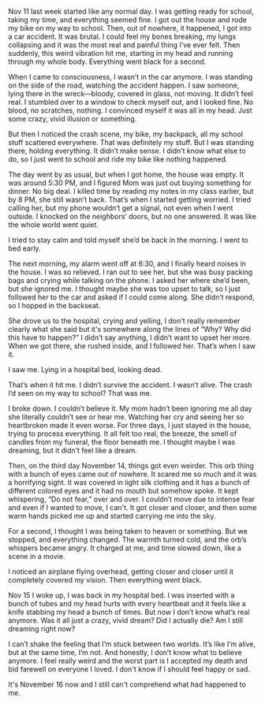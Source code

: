 Nov 11 last week started like any normal day. I was getting ready for school, taking my time, and everything seemed fine. I got out the house and rode my bike on my way to school. Then, out of nowhere, it happened, I got into a car accident. It was brutal. I could feel my bones breaking, my lungs collapsing and it was the most real and painful thing I’ve ever felt. Then suddenly, this weird vibration hit me, starting in my head and running through my whole body. Everything went black for a second.

When I came to consciousness, I wasn’t in the car anymore. I was standing on the side of the road, watching the accident happen. I saw someone, lying there in the wreck—bloody, covered in glass, not moving. It didn’t feel real. I stumbled over to a window to check myself out, and I looked fine. No blood, no scratches, nothing. I convinced myself it was all in my head. Just some crazy, vivid illusion or something.

But then I noticed the crash scene, my bike, my backpack, all my school stuff scattered everywhere. That was definitely my stuff. But I was standing there, holding everything. It didn’t make sense. I didn’t know what else to do, so I just went to school and ride my bike like nothing happened.

The day went by as usual, but when I got home, the house was empty. It was around 5:30 PM, and I figured Mom was just out buying something for dinner. No big deal. I killed time by reading my notes in my class earlier, but by 8 PM, she still wasn’t back. That’s when I started getting worried. I tried calling her, but my phone wouldn’t get a signal, not even when I went outside. I knocked on the neighbors’ doors, but no one answered. It was like the whole world went quiet.

I tried to stay calm and told myself she’d be back in the morning. I went to bed early.

The next morning, my alarm went off at 6:30, and I finally heard noises in the house. I was so relieved. I ran out to see her, but she was busy packing bags and crying while talking on the phone. I asked her where she’d been, but she ignored me. I thought maybe she was too upset to talk, so I just followed her to the car and asked if I could come along. She didn’t respond, so I hopped in the backseat.

She drove us to the hospital, crying and yelling, I don't really remember clearly what she said but it's somewhere along the lines of “Why? Why did this have to happen?” I didn’t say anything, I didn’t want to upset her more. When we got there, she rushed inside, and I followed her. That’s when I saw it.

I saw me. Lying in a hospital bed, looking dead.

That’s when it hit me. I didn’t survive the accident. I wasn’t alive. The crash I’d seen on my way to school? That was me.

I broke down. I couldn’t believe it. My mom hadn’t been ignoring me all day she literally couldn’t see or hear me. Watching her cry and seeing her so heartbroken made it even worse. For three days, I just stayed in the house, trying to process everything. It all felt too real, the breeze, the smell of candles from my funeral, the floor beneath me. I thought maybe I was dreaming, but it didn’t feel like a dream.

Then, on the third day November 14, things got even weirder. This orb thing with a bunch of eyes came out of nowhere. It scared me so much and it was a horrifying sight. It was covered in light silk clothing and it has a bunch of different colored eyes and it had no mouth but somehow spoke. It kept whispering, “Do not fear,” over and over. I couldn’t move due to intense fear and even if I wanted to move, I can't. It got closer and closer, and then some warm hands picked me up and started carrying me into the sky.

For a second, I thought I was being taken to heaven or something. But we stopped, and everything changed. The warmth turned cold, and the orb’s whispers became angry. It charged at me, and time slowed down, like a scene in a movie.

I noticed an airplane flying overhead, getting closer and closer until it completely covered my vision. Then everything went black.


Nov 15 I woke up, I was back in my hospital bed. I was inserted with a bunch of tubes and my head hurts with every heartbeat and it feels like a knife stabbing my head a bunch of times. But now I don’t know what’s real anymore. Was it all just a crazy, vivid dream? Did I actually die? Am I still dreaming right now?

I can’t shake the feeling that I’m stuck between two worlds. It’s like I’m alive, but at the same time, I’m not. And honestly, I don’t know what to believe anymore. I feel really weird and the worst part is I accepted my death and bid farewell on everyone I loved. I don't know if I should feel happy or sad.

It's November 16 now and I still can't comprehend what had happened to me.
